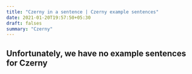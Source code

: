 ```yaml
---
title: "Czerny in a sentence | Czerny example sentences"
date: 2021-01-20T19:57:50+05:30
draft: falses
summary: "Czerny"
---
```

## Unfortunately, we have no example sentences for Czerny                 
